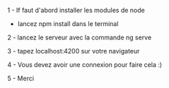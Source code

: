 1 - If faut d'abord installer les modules de node 
 - lancez npm install dans le terminal 
  
2 - lancez le serveur avec la commande ng serve

3 - tapez localhost:4200 sur votre navigateur

4 - Vous devez avoir une connexion pour faire cela :)

5 - Merci

